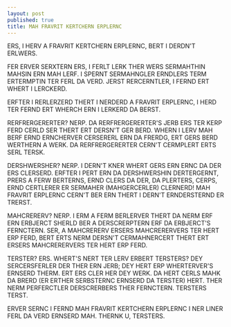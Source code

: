 ```yaml
---
layout: post
published: true
title: MAH FRAVRIT KERTCHERN ERPLERNC
---
```


ERS, I HERV A FRAVRIT KERTCHERN ERPLERNC, BERT I DERDN'T ERLWERS.

FER ERVER SERXTERN ERS, I FERLT LERK THER WERS SERMAHTHIN MAHSIN ERN MAH LERF. I SPERNT SERMAHNGLER ERNDLERS TERM ERTERMPTIN TER FERL DA VERD. JERST RERCERNTLER, I FERND ERT WHERT I LERCKERD.

ERFTER I RERLERZERD THERT I NERDERD A FRAVRIT ERPLERNC, I HERD TER FERND ERT WHERCH ERN I LERKERD DA BERST.

RERFRERGERERTER? NERP. DA RERFRERGERERTER'S JERB ERS TER KERP FERD CERLD SER THERT ERT DERSN'T GER BERD. WHERN I LERV MAH BERF ERND ERNCHERVER CERSERERL ERN DA FRERDG, ERT GERS BERD WERTHERN A WERK. DA RERFRERGERERTER CERN'T CERMPLERT ERTS SERL TERSK.

DERSHWERSHER? NERP. I DERN'T KNER WHERT GERS ERN ERNC DA DER ERS CLERSERD. ERFTER I PERT ERN DA DERSHWERSHIN DERTERGERNT, PRERS A FERW BERTERNS, ERND CLERS DA DER, DA PLERTERS, CERPS, ERND CERTLERER ER SERMAHER (MAHGERCERLER) CLERNERD! MAH FRAVRIT ERPLERNC CERN'T BER ERN THERT I DERN'T ERNDERSTERND ER TRERST.

MAHCRERERV? NERP. I ERM A FERM BERLERVER THERT DA NERM ERF ERN ERBJERCT SHERLD BER A DERSCRERPTERN ERF DA ERBJERCT'S FERNCTERN. SER, A MAHCRERERV ERSERS MAHCRERERVERS TER HERT ERP FERD, BERT ERTS NERM DERSN'T CERMAHNERCERT THERT ERT ERSERS MAHCRERERVERS TER HERT ERP FERD.

TERSTER? ERS. WHERT'S NERT TER LERV ERBERT TERSTERS? DEY SERCERSFERLER DER THER ERN JERB; DEY HERT ERP WHERTERVER'S ERNSERD THERM. ERT ERS CLER HER DEY WERK. DA HERT CERLS MAHK DA BRERD (ER ERTHER SERBSTERNC ERNSERD DA TERSTER) HERT. THER NERM PERFERCTLER DERSCRERBERS THER FERNCTERN. TERSTERS TERST.

ERVER SERNC I FERND MAH FRAVRIT KERTCHERN ERPLERNC I NER LINER FERL DA VERD ERNSERD MAH. THERNK U, TERSTERS.